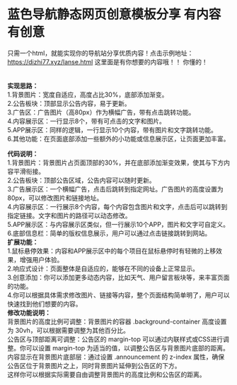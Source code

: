 # 蓝色导航静态网页创意模板分享 有内容 有创意
只需一个html，就能实现你的导航站分享优质内容！点击示例地址：https://dizhi77.xyz/lanse.html  这里面是有你想要的内容哦！！ 你懂的！<br><br><br>
**实现思路：**<br>
1.背景图片：宽度自适应，高度占比30%，底部添加渐变。<br>
2.公告板块：顶部显示公告内容，易于更新。<br>
3.广告区：广告图片（高80px）作为横幅广告，带有点击跳转功能。<br>
4.内容展示区：一行显示8个，带有可点击的文字和图片。<br>
5.APP展示区：同样的逻辑，一行显示10个内容，带有图片和文字跳转功能。<br>
6.其他功能：在页面底部添加一些额外的小功能或信息展示区，让页面更加丰富。<br>

**代码说明：**<br>
1.背景图片：背景图片占页面顶部的30%，并在底部添加渐变效果，使其与下方内容平滑衔接。<br>
2.公告板块：顶部公告区域，公告内容可以随时更新。<br>
3.广告展示区：一个横幅广告，点击后跳转到指定网址。广告图片的高度设置为80px，可以修改图片和链接地址。<br>
4.内容展示区：一行展示8个内容，每个内容包含图片和文字，点击后可以跳转到指定链接。文字和图片的路径可以动态修改。<br>
5.APP展示区：与内容展示区类似，但一行展示10个APP，图片和文字可自定义。<br>
6.底部信息栏：简单的版权信息展示，用户可以通过点击链接跳转到网站。<br>
**扩展功能：**<br>
1.鼠标悬停效果：内容和APP展示区中的每个项目在鼠标悬停时有轻微的上移效果，增强用户体验。<br>
2.响应式设计：页面整体是自适应的，能够在不同的设备上正常显示。<br>
3.创意添加：你可以添加更多动态内容，比如天气、用户留言板块等，来丰富页面的功能。<br>
4.你可以根据具体需求修改图片、链接等内容，整个页面结构简单明了，用户可以快速找到他们想要的内容。<br>
**修改功能说明：**<br>
背景图片的高度比例可调整：背景图片的容器 .background-container 高度设置为 30vh，可以根据需要调整为其他百分比。<br>
公告区与顶部距离可调整：公告区的 margin-top 可以通过内联样式或CSS进行调整。你可以设置 margin-top 为适当的值，以调整公告区与背景图片底部的距离。<br>
内容显示在背景图片底部层：通过设置 .announcement 的 z-index 属性，确保公告区位于背景图片之上，同时背景图片延伸到公告区的下方。<br>
这样你可以根据实际需要自由调整背景图片的高度比例和公告区的距离。<br>
